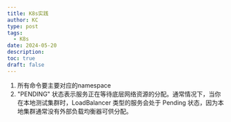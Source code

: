 ```yaml
---
title: K8s实践
author: KC
type: post
tags:
  - K8s
date: 2024-05-20
description: 
toc: true
draft: false
---
```

1. 所有命令要主要对应的namespace
2. "PENDING" 状态表示服务正在等待底层网络资源的分配。通常情况下，当你在本地测试集群时，LoadBalancer 类型的服务会处于 Pending 状态，因为本地集群通常没有外部负载均衡器可供分配。